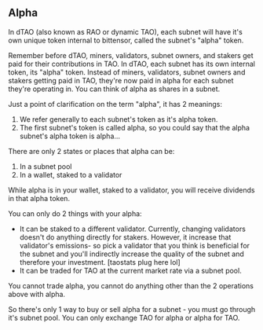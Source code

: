 Alpha
------------------------
In dTAO (also known as RAO or dynamic TAO), each subnet will have it's own unique token internal to bittensor, called the subnet's "alpha" token.

Remember before dTAO, miners, validators, subnet owners, and stakers get paid for their contributions in TAO.  In dTAO, each subnet has its own internal token, its "alpha" token.  Instead of miners, validators, subnet owners and stakers getting paid in TAO, they're now paid in alpha for each subnet they're operating in.  You can think of alpha as shares in a subnet.

Just a point of clarification on the term "alpha", it has 2 meanings:
1. We refer generally to each subnet's token as it's alpha token.
2. The first subnet's token is called alpha, so you could say that the alpha subnet's alpha token is alpha...

There are only 2 states or places that alpha can be:

1. In a subnet pool
2. In a wallet, staked to a validator

While alpha is in your wallet, staked to a validator, you will receive dividends in that alpha token.

You can only do 2 things with your alpha:
* It can be staked to a different validator.  Currently, changing validators doesn't do anything directly for stakers.  However, it increase that validator's emissions- so pick a validator that you think is beneficial for the subnet and you'll indirectly increase the quality of the subnet and therefore your investment. [taostats plug here lol]
* It can be traded for TAO at the current market rate via a subnet pool.

You cannot trade alpha, you cannot do anything other than the 2 operations above with alpha.

So there's only 1 way to buy or sell alpha for a subnet - you must go through it's subnet pool.  You can only exchange TAO for alpha or alpha for TAO.
